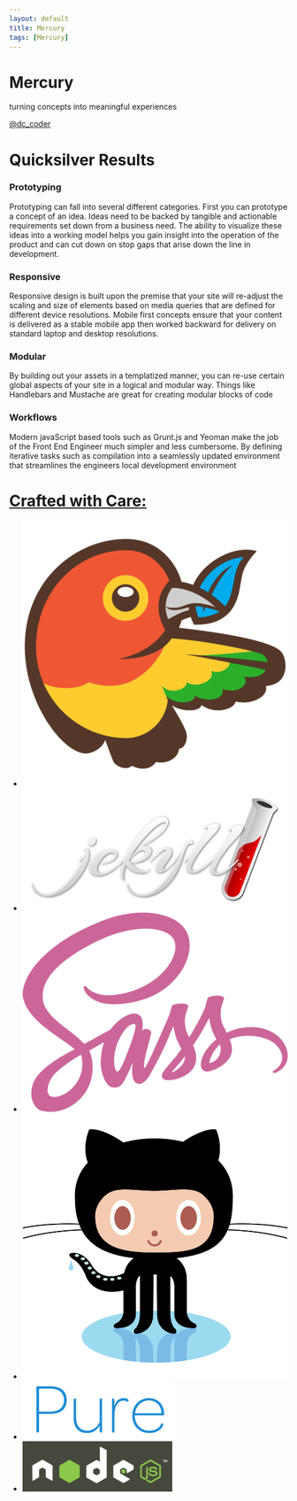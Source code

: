 ```yaml
---
layout: default
title: Mercury
tags: [Mercury]
---
```

<div class="splash-container splash-combo-respond">
    <div class="splash">
        <h1 class="splash-head">Mercury</h1>
        <p class="splash-subhead">
            turning concepts into meaningful experiences
        </p>
        <p>
            <a href="https://twitter.com/dc_coder" class="pure-button pure-button-primary" title="Follow Me on Twitter!">
                @dc_coder
                <i class="fa fa-twitter"></i>
            </a>
        </p>
    </div>
</div>
<div class="content">
    <div class="content-wrapper">
        <h1 class="content-head is-center">
            Quicksilver Results
        </h1>
        <div class="pure-g">
            <div class="l-box pure-u-1 pure-u-med-1-2">
                <h3 class="content-subhead">
                    Prototyping
                </h3>
                <i class="fa fa-rocket teaser-more"></i>
                <p>
                    Prototyping can fall into several different categories.  First you can prototype a concept of an
                    idea.  Ideas need to be backed by tangible and actionable requirements set down from a business
                    need.
                    The ability to visualize these ideas into a working model helps you gain insight into the operation of the product and can cut down on stop gaps that arise down the line in development.</br>
                </p>
            </div>
            <div class="l-box pure-u-1 pure-u-med-1-2">
                <h3 class="content-subhead">
                    Responsive
                </h3>
                <i class="fa fa-mobile teaser-more"></i>
                <p>
                    Responsive design is built upon the premise that your site will re-adjust the scaling and size of
                     elements based on media queries that are defined for different device resolutions. Mobile first
                     concepts ensure that your content is delivered as a stable mobile app then worked backward for
                     delivery on standard laptop and desktop resolutions.</br>
                </p>
            </div>
                <div class="l-box pure-u-1 pure-u-med-1-2">
                <h3 class="content-subhead">
                    Modular
                </h3>
                <i class="fa fa-th-large teaser-more"></i>
                <p>
                    By building out your assets in a templatized manner, you can re-use certain global aspects of your
                    site
                     in a logical and modular way.  Things like Handlebars and Mustache are great for creating modular
                     blocks of code</br>
                </p>
            </div>
            <div class="l-box pure-u-1 pure-u-med-1-2">
                <h3 class="content-subhead">
                    Workflows
                </h3>
                <i class="fa fa-check-square-o teaser-more"></i>
                <p>
                    Modern javaScript based tools such as Grunt.js and Yeoman make the job of the Front End
                    Engineer much simpler and less cumbersome.  By defining iterative tasks such as compilation into a
                    seamlessly updated environment that streamlines the engineers local development environment</br>
                </p>
            </div>
        </div>
        <div class="pure-g pure-g-power">
            <a href="#" data-event="label">
                <h1 class="power">
                    Crafted with Care:
                </h1>
            </a>
            <ul class="pure-power-list">
                <li class="power-image">
                    <a data-provider="bower" href="http://bower.io/">
                        <img class="grey-scale ghost img-bower" src="img/bower-logo.png" alt="Bower">
                    </a>
                </li>
                <li class="power-image">
                    <a  data-provider="jekyll" href="http://jekyllrb.com/">
                        <img class="grey-scale ghost img-jekyll" src="img/jekyll.png" alt="Jekyll">
                    </a>
                </li>
                <li class="power-image">
                    <a data-provider="sass" href="http://sass-lang.com/">
                        <img class="grey-scale ghost img-sass" src="img/sass-logo.png" alt="Jekyll">
                    </a>
                </li>
                <li class="power-image">
                    <a  data-provider="github"href="https://github.com/">
                        <img class="grey-scale ghost img-git" src="img/git-original.png" alt="GitHub">
                    </a>
                </li>
                <li class="power-image">
                    <a  data-provider="pure" href="http://purecss.io/">
                        <img class="grey-scale ghost img-pure" src="img/pure.png" alt="Pure">
                    </a>
                </li>
                <li class="power-image">
                    <a data-provider="node" href="http://nodejs.org/">
                        <img class="grey-scale ghost img-node" src="img/node-bg.png" alt="Node">
                    </a>
                </li>
            </ul>
        </div>
        <div class="pure-u-1">
            <div class="posts">
            </div>
        </div>
    </div>
</div>